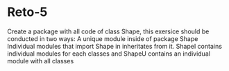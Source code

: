 # Reto-5
Create a package with all code of class Shape, this exersice should be conducted in two ways:
A unique module inside of package Shape
Individual modules that import Shape in inheritates from it.
ShapeI contains individual modules for each classes and ShapeU contains an individual module with all classes

